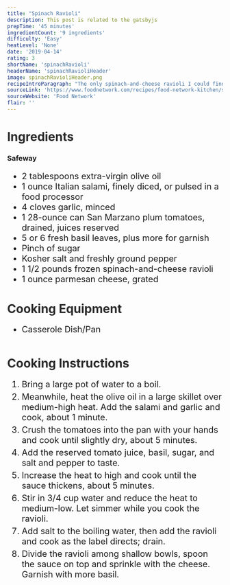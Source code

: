 ```yaml
---
title: "Spinach Ravioli"
description: This post is related to the gatsbyjs
prepTime: '45 minutes'
ingredientCount: '9 ingredients'
difficulty: 'Easy'
heatLevel: 'None'
date: '2019-04-14'
rating: 3
shortName: 'spinachRavioli'
headerName: 'spinachRavioliHeader'
image: spinachRavioliHeader.png
recipeIntroParagraph: "The only spinach-and-cheese ravioli I could find at Safeway came in boxes of 12 ravioli squares, and cost about $8. I thought that was pricey, and don't think it was worth it in the end. Everything tasted fine, it was just nothing special. This isn't a complex meal at all either (only took about 45 minutes to make) so maybe my expectations should have been lower. It is great for leftovers though."
sourceLink: 'https://www.foodnetwork.com/recipes/food-network-kitchen/spinach-ravioli-with-tomato-sauce-recipe-1972995'
sourceWebsite: 'Food Network'
flair: ''
---
```

<h1 style="color: #2B2B2B;">Ingredients</h1>

<h3>Safeway</h3>
<ul style="font-size: 20px;">
    <li>2 tablespoons extra-virgin olive oil</li>
    <li>1 ounce Italian salami, finely diced, or pulsed in a food processor</li>
    <li>4 cloves garlic, minced</li>
    <li>1 28-ounce can San Marzano plum tomatoes, drained, juices reserved</li>
    <li>5 or 6 fresh basil leaves, plus more for garnish</li>
    <li>Pinch of sugar</li>
    <li>Kosher salt and freshly ground pepper</li>
    <li>1 1/2 pounds frozen spinach-and-cheese ravioli</li>
    <li>1 ounce parmesan cheese, grated</li>
</ul>

<h1 style="color: #2B2B2B;  margin-top: 40px;">Cooking Equipment</h1>
<ul style="font-size: 20px; margin: 0 0 50px 0;">
    <li style="margin: 5px 0;">Casserole Dish/Pan</li>
</ul>

<h1 style="color: #2B2B2B; margin-top: 40px;">Cooking Instructions</h1>
<ol style="font-size: 20px" className="cookingInstructionsOL">
    <li style="margin: 5px 0;">Bring a large pot of water to a boil.</li>
    <li style="margin: 5px 0;">Meanwhile, heat the olive oil in a large skillet over medium-high heat. Add the salami and garlic and cook, about 1 minute.</li>
    <li style="margin: 5px 0;">Crush the tomatoes into the pan with your hands and cook until slightly dry, about 5 minutes.</li>
    <li style="margin: 5px 0;">Add the reserved tomato juice, basil, sugar, and salt and pepper to taste.</li>
    <li style="margin: 5px 0;">Increase the heat to high and cook until the sauce thickens, about 5 minutes.</li>
    <li style="margin: 5px 0;">Stir in 3/4 cup water and reduce the heat to medium-low. Let simmer while you cook the ravioli.</li>
    <li style="margin: 5px 0;">Add salt to the boiling water, then add the ravioli and cook as the label directs; drain. </li>
    <li style="margin: 5px 0;">Divide the ravioli among shallow bowls, spoon the sauce on top and sprinkle with the cheese. Garnish with more basil.</li>
</ol>